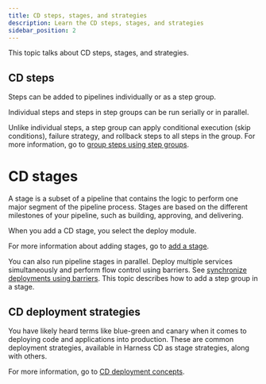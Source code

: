 ```yaml
---
title: CD steps, stages, and strategies
description: Learn the CD steps, stages, and strategies
sidebar_position: 2
---
```


This topic talks about CD steps, stages, and strategies.

## CD steps

Steps can be added to pipelines individually or as a step group.

Individual steps and steps in step groups can be run serially or in parallel.

Unlike individual steps, a step group can apply conditional execution (skip conditions), failure strategy, and rollback steps to all steps in the group. For more information, go to [group steps using step groups](/docs/continuous-delivery/cd-technical-reference/cd-gen-ref-category/step-groups/).

# CD stages

A stage is a subset of a pipeline that contains the logic to perform one major segment of the pipeline process. Stages are based on the different milestones of your pipeline, such as building, approving, and delivering.

When you add a CD stage, you select the deploy module.

For more information about adding stages, go to [add a stage](/docs/platform/Pipelines/add-a-stage).

You can also run pipeline stages in parallel. Deploy multiple services simultaneously and perform flow control using barriers. See [synchronize deployments using barriers](/docs/continuous-delivery/cd-deployments-category/synchronize-deployments-using-barriers/). This topic describes how to add a step group in a stage.

## CD deployment strategies

You have likely heard terms like blue-green and canary when it comes to deploying code and applications into production. These are common deployment strategies, available in Harness CD as stage strategies, along with others.

For more information, go to [CD deployment concepts](/docs/continuous-delivery/cd-deployments-category/deployment-concepts/).